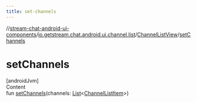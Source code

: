 ```yaml
---
title: set-channels
---
```

//[stream-chat-android-ui-components](../../../index.md)/[io.getstream.chat.android.ui.channel.list](../index.md)/[ChannelListView](index.md)/[setChannels](setChannels.md)



# setChannels  
[androidJvm]  
Content  
fun [setChannels](setChannels.md)(channels: [List](https://kotlinlang.org/api/latest/jvm/stdlib/kotlin.collections/-list/index.html)&lt;[ChannelListItem](../../io.getstream.chat.android.ui.channel.list.adapter/ChannelListItem/index.md)&gt;)  



